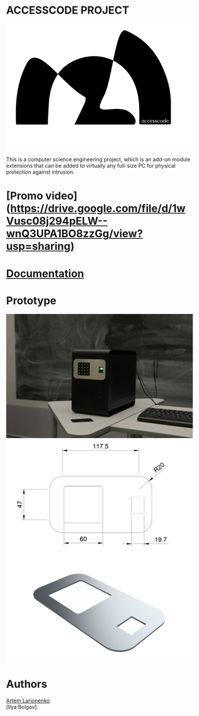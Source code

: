 # ACCESSCODE PROJECT
![logotip](https://github.com/lrrrtm/ACCESSCODE/blob/main/Logo.png)

This is a computer science engineering project, which is an add-on module
extensions that can be added to virtually any full-size PC for physical protection against intrusion.

# [Promo video] (https://drive.google.com/file/d/1wVusc08j294pELW--wnQ3UPA1BO8zzGg/view?usp=sharing)
# [Documentation](https://github.com/lrrrtm/ACCESSCODE/blob/main/Documentation.pdf)

# Prototype
![Фото](https://github.com/lrrrtm/ACCESSCODE/blob/main/prototypePicture.jpg)
![](https://github.com/lrrrtm/ACCESSCODE/blob/main/developing/figure1.png)
![](https://github.com/lrrrtm/ACCESSCODE/blob/main/developing/visualization3.png)

# Authors
[Artem Larionenko](https://github.com/lrrrtm)  
[Ilya Bolgov]
